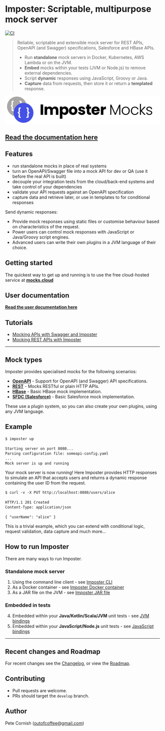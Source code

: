# Imposter: Scriptable, multipurpose mock server

[![CI](https://github.com/outofcoffee/imposter/actions/workflows/ci.yaml/badge.svg)](https://github.com/outofcoffee/imposter/actions/workflows/ci.yaml)

> Reliable, scriptable and extensible mock server for REST APIs, OpenAPI (and Swagger) specifications, Salesforce and HBase APIs.
>
> - Run **standalone** mock servers in Docker, Kubernetes, AWS Lambda or on the JVM.
> - **Embed** mocks within your tests (JVM or Node.js) to remove external dependencies.
> - Script **dynamic** responses using JavaScript, Groovy or Java.
> - **Capture** data from requests, then store it or return a **templated** response.

![Imposter logo](./docs/images/composite_logo13_cropped.png)

## [Read the documentation here](https://docs.imposter.sh/)

## Features

* run standalone mocks in place of real systems
* turn an OpenAPI/Swagger file into a mock API for dev or QA (use it before the real API is built)
* decouple your integration tests from the cloud/back-end systems and take control of your dependencies
* validate your API requests against an OpenAPI specification
* capture data and retrieve later, or use in templates to for conditional responses

Send dynamic responses:

- Provide mock responses using static files or customise behaviour based on characteristics of the request.
- Power users can control mock responses with JavaScript or Java/Groovy script engines.
- Advanced users can write their own plugins in a JVM language of their choice.

## Getting started

The quickest way to get up and running is to use the free cloud-hosted service at **[mocks.cloud](https://www.mocks.cloud)**

## User documentation

**[Read the user documentation here](https://docs.imposter.sh/)**

## Tutorials

* [Mocking APIs with Swagger and Imposter](https://medium.com/@outofcoffee/mocking-apis-with-swagger-and-imposter-3694bd1733c0)
* [Mocking REST APIs with Imposter](https://medium.com/@outofcoffee/mocking-apis-with-imposter-53bd908632e5)

*****

## Mock types

Imposter provides specialised mocks for the following scenarios:

* **[OpenAPI](docs/openapi_plugin.md)** - Support for OpenAPI (and Swagger) API specifications.
* **[REST](docs/rest_plugin.md)** - Mocks RESTful or plain HTTP APIs.
* **[HBase](docs/hbase_plugin.md)** - Basic HBase mock implementation.
* **[SFDC (Salesforce)](docs/sfdc_plugin.md)** - Basic Salesforce mock implementation.

These use a plugin system, so you can also create your own plugins, using any JVM language.

## Example

```shell
$ imposter up

Starting server on port 8080...
Parsing configuration file: someapi-config.yaml
...
Mock server is up and running
```

Your mock server is now running! Here Imposter provides HTTP responses to simulate an API that accepts users and returns a dynamic response containing the user ID from the request.

```shell
$ curl -v -X PUT http://localhost:8080/users/alice

HTTP/1.1 201 Created
Content-Type: application/json

{ "userName": "alice" }
```

This is a trivial example, which you can extend with conditional logic, request validation, data capture and much more... 

## How to run Imposter

There are many ways to run Imposter.

### Standalone mock server

1. Using the command line client - see [Imposter CLI](./docs/run_imposter_cli.md)
2. As a Docker container - see [Imposter Docker container](./docs/run_imposter_docker.md)
3. As a JAR file on the JVM - see [Imposter JAR file](./docs/run_imposter_jar.md)

### Embedded in tests

4. Embedded within your **Java/Kotlin/Scala/JVM** unit tests - see [JVM bindings](./docs/embed_jvm.md)
5. Embedded within your **JavaScript/Node.js** unit tests - see [JavaScript bindings](https://github.com/gatehill/imposter-js)

---

## Recent changes and Roadmap
  
For recent changes see the [Changelog](CHANGELOG.md), or view the [Roadmap](docs/roadmap.md).

## Contributing

* Pull requests are welcome.
* PRs should target the `develop` branch.

## Author

Pete Cornish (outofcoffee@gmail.com)
